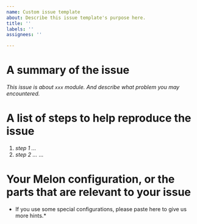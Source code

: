 ```yaml
---
name: Custom issue template
about: Describe this issue template's purpose here.
title: ''
labels: ''
assignees: ''

---
```


# A summary of the issue
*This issue is about `xxx` module.  And describe what problem you may encountered.*

# A list of steps to help reproduce the issue
1. *step 1 ...*
2. *step 2 ...*
...

# Your Melon configuration, or the parts that are relevant to your issue
* If you use some special configurations, please paste here to give us more hints.*
